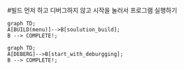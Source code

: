 #빌드 먼저 하고 디버그하지 않고 시작을 눌러서 프로그램 실행하기
```mermaid
graph TD;
A[BUILD(menu)]-->B[soulution_build];
B --> COMPLETE!;
```

```mermaid
graph TD;
A[DEBERG]-->B[start_with_deburgging];
B --> COMPLETE!;

```
